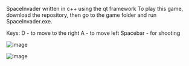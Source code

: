 SpaceInvader written in c++ using the qt framework
To play this game, download the repository, then go to the game folder and run SpaceInvader.exe.

Keys:
D - to move to the right
A - to move left
Spacebar - for shooting

![image](https://github.com/Cravvley/SpaceInvader/assets/43401559/67daee81-5bc6-4f73-ada2-82eff2063ec9)

![image](https://github.com/Cravvley/SpaceInvader/assets/43401559/32f3950f-6d6b-4e10-8ad4-bb58c67f45ef)
